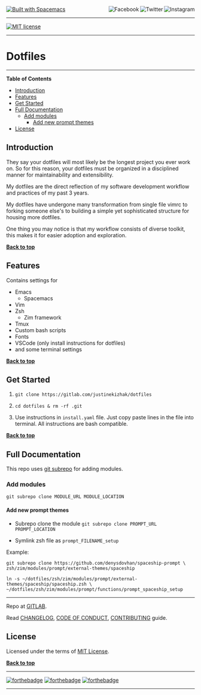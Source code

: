 <a name="top"></a>
[![Built with Spacemacs](https://cdn.rawgit.com/syl20bnr/spacemacs/442d025779da2f62fc86c2082703697714db6514/assets/spacemacs-badge.svg)](http://spacemacs.org)
<a href="https://www.instagram.com/justinekizhak"><img src="https://i.imgur.com/G9YJUZI.png" alt="Instagram" align="right"></a>
<a href="https://twitter.com/justinekizhak"><img src="http://i.imgur.com/tXSoThF.png" alt="Twitter" align="right"></a>
<a href="https://www.facebook.com/justinekizhak"><img src="http://i.imgur.com/P3YfQoD.png" alt="Facebook" align="right"></a>
<br>
- - -
[![MIT license](https://img.shields.io/badge/License-MIT-blue.svg)](https://lbesson.mit-license.org/)
<!-- {Put your badges here} -->

- - -
# Dotfiles
- - -

**Table of Contents**

- [Introduction](#introduction)
- [Features](#features)
- [Get Started](#get-started)
- [Full Documentation](#full-documentation)
    - [Add modules](#add-modules)
        - [Add new prompt themes](#add-new-prompt-themes)
- [License](#license)


## Introduction

They say your dotfiles will most likely be the longest project you ever work on.
So for this reason, your dotfiles must be organized in a disciplined manner for
maintainability and extensibility.

My dotfiles are the direct reflection of my software development workflow and
practices of my past 3 years.

My dotfiles have undergone many transformation from single file vimrc to
forking someone else's to building a simple yet sophisticated structure for
housing more dotfiles.

One thing you may notice is that my workflow consists of diverse toolkit,
this makes it for easier adoption and exploration.

**[Back to top](#table-of-contents)**

## Features

Contains settings for

- Emacs
    - Spacemacs
- Vim
- Zsh
    - Zim framework
- Tmux
- Custom bash scripts
- Fonts
- VSCode (only install instructions for dotfiles)
- and some terminal settings

**[Back to top](#table-of-contents)**

## Get Started


1) `git clone https://gitlab.com/justinekizhak/dotfiles`

2) `cd dotfiles & rm -rf .git`

3) Use instructions in `install.yaml` file.
  Just copy paste lines in the file into terminal.
  All instructions are bash compatible.

**[Back to top](#table-of-contents)**

## Full Documentation

This repo uses [git subrepo] for adding modules.

### Add modules
  `git subrepo clone MODULE_URL MODULE_LOCATION`

#### Add new prompt themes

- Subrepo clone the module
    `git subrepo clone PROMPT_URL PROMPT_LOCATION`

- Symlink zsh file as `prompt_FILENAME_setup`

Example:

```
git subrepo clone https://github.com/denysdovhan/spaceship-prompt \
zsh/zim/modules/prompt/external-themes/spaceship
```

```
ln -s ~/dotfiles/zsh/zim/modules/prompt/external-themes/spaceship/spaceship.zsh \
~/dotfiles/zsh/zim/modules/prompt/functions/prompt_spaceship_setup
```

---

Repo at [GITLAB][website].

Read [CHANGELOG], [CODE OF CONDUCT], [CONTRIBUTING] guide.

[git subrepo]: https://github.com/ingydotnet/git-subrepo
[website]: https://gitlab.com/justinekizhak/dotfiles
[CHANGELOG]: CHANGELOG.md
[CONTRIBUTING]: CONTRIBUTING.md
[CODE OF CONDUCT]: CODE_OF_CONDUCT.md

## License

Licensed under the terms of [MIT License].

[MIT License]: LICENSE.txt

**[Back to top](#table-of-contents)**


- - -
[![forthebadge](https://forthebadge.com/images/badges/compatibility-betamax.svg)](https://forthebadge.com)
[![forthebadge](https://forthebadge.com/images/badges/powered-by-water.svg)](https://forthebadge.com)
[![forthebadge](https://forthebadge.com/images/badges/built-with-love.svg)](https://forthebadge.com)
- - -
